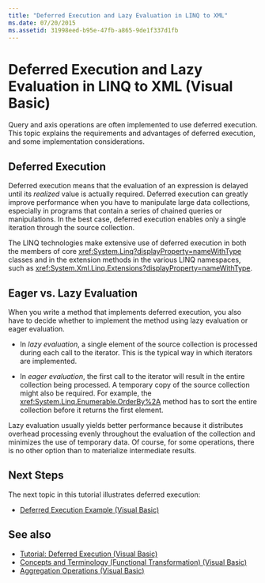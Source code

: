 ```yaml
---
title: "Deferred Execution and Lazy Evaluation in LINQ to XML"
ms.date: 07/20/2015
ms.assetid: 31998eed-b95e-47fb-a865-9de1f337d1fb
---
```

# Deferred Execution and Lazy Evaluation in LINQ to XML (Visual Basic)
Query and axis operations are often implemented to use deferred execution. This topic explains the requirements and advantages of deferred execution, and some implementation considerations.  
  
## Deferred Execution  
 Deferred execution means that the evaluation of an expression is delayed until its *realized* value is actually required. Deferred execution can greatly improve performance when you have to manipulate large data collections, especially in programs that contain a series of chained queries or manipulations. In the best case, deferred execution enables only a single iteration through the source collection.  
  
 The LINQ technologies make extensive use of deferred execution in both the members of core <xref:System.Linq?displayProperty=nameWithType> classes and in the extension methods in the various LINQ namespaces, such as <xref:System.Xml.Linq.Extensions?displayProperty=nameWithType>.  
  
## Eager vs. Lazy Evaluation  
 When you write a method that implements deferred execution, you also have to decide whether to implement the method using lazy evaluation or eager evaluation.  
  
- In *lazy evaluation*, a single element of the source collection is processed during each call to the iterator. This is the typical way in which iterators are implemented.  
  
- In *eager evaluation*, the first call to the iterator will result in the entire collection being processed. A temporary copy of the source collection might also be required. For example, the <xref:System.Linq.Enumerable.OrderBy%2A> method has to sort the entire collection before it returns the first element.  
  
 Lazy evaluation usually yields better performance because it distributes overhead processing evenly throughout the evaluation of the collection and minimizes the use of temporary data. Of course, for some operations, there is no other option than to materialize intermediate results.  
  
## Next Steps  
 The next topic in this tutorial illustrates deferred execution:  
  
- [Deferred Execution Example (Visual Basic)](../../../../visual-basic/programming-guide/concepts/linq/deferred-execution-example.md)  
  
## See also

- [Tutorial: Deferred Execution (Visual Basic)](../../../../visual-basic/programming-guide/concepts/linq/tutorial-deferred-execution.md)
- [Concepts and Terminology (Functional Transformation) (Visual Basic)](../../../../visual-basic/programming-guide/concepts/linq/concepts-and-terminology-functional-transformation.md)
- [Aggregation Operations (Visual Basic)](../../../../visual-basic/programming-guide/concepts/linq/aggregation-operations.md)
